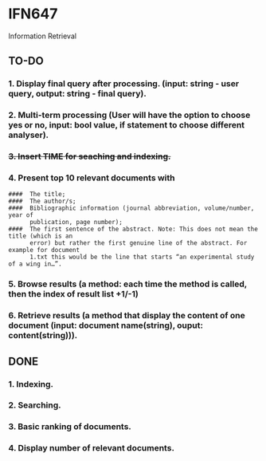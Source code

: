 # IFN647
Information Retrieval

## TO-DO
### 1. Display final query after processing. (input: string - user query, output: string - final query).
### 2. Multi-term processing (User will have the option to choose yes or no, input: bool value, if statement to choose different analyser).
### ~~3. Insert TIME for seaching and indexing.~~
### 4. Present top 10 relevant documents with 
    ####  The title;
    ####  The author/s;
    ####  Bibliographic information (journal abbreviation, volume/number, year of
          publication, page number);
    ####  The first sentence of the abstract. Note: This does not mean the title (which is an
          error) but rather the first genuine line of the abstract. For example for document
          1.txt this would be the line that starts “an experimental study of a wing in…”.
### 5. Browse results (a method: each time the method is called, then the index of result list +1/-1)
### 6. Retrieve results (a method that display the content of one document (input: document name(string), ouput: content(string))).


## DONE
### 1. Indexing.
### 2. Searching.
### 3. Basic ranking of documents.
### 4. Display number of relevant documents.
